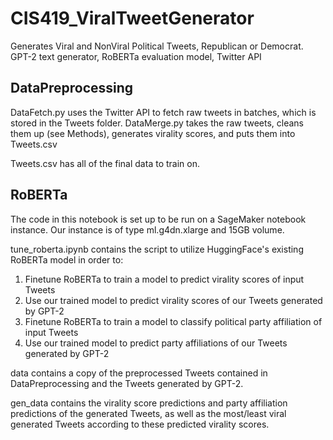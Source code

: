 # CIS419_ViralTweetGenerator
Generates Viral and NonViral Political Tweets, Republican or Democrat. GPT-2 text generator, RoBERTa evaluation model, Twitter API

## DataPreprocessing
DataFetch.py uses the Twitter API to fetch raw tweets in batches, which is stored in the Tweets folder.
DataMerge.py takes the raw tweets, cleans them up (see Methods), generates virality scores, and puts them into Tweets.csv

Tweets.csv has all of the final data to train on.

## RoBERTa
The code in this notebook is set up to be run on a SageMaker notebook instance. Our instance is of type ml.g4dn.xlarge and 15GB volume. 

tune_roberta.ipynb contains the script to utilize HuggingFace's existing RoBERTa model in order to:
1. Finetune RoBERTa to train a model to predict virality scores of input Tweets
2. Use our trained model to predict virality scores of our Tweets generated by GPT-2
3. Finetune RoBERTa to train a model to classify political party affiliation of input Tweets
4. Use our trained model to predict party affiliations of our Tweets generated by GPT-2

data contains a copy of the preprocessed Tweets contained in DataPreprocessing and the Tweets generated by GPT-2. 

gen_data contains the virality score predictions and party affiliation predictions of the generated Tweets, as well as the most/least viral generated Tweets according to these predicted virality scores.
